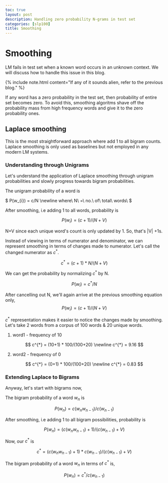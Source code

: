 ```yaml
---
toc: true
layout: post
description: Handling zero probability N-grams in test set
categories: [slp100]
title: Smoothing
---
```


# Smoothing

LM fails in test set when a known word occurs in an unknown context. We will discuss how to handle this issue in this blog.

{% include note.html content="If any of it sounds alien, refer to the previous blog." %}

If any word has a zero probability in the test set, then probability of entire set becomes zero. To avoid this, smoothing algoritms shave off the probability mass from high frequency words and give it to the zero probability ones.

## Laplace smoothing

This is the most straightforward approach where add 1 to all bigram counts. Laplace smoothing is only used as baselines but not employed in any modern LM systems.

### Understanding through Unigrams

Let's understand the application of Laplace smoothing through unigram probabilities and slowly progress towards bigram probabilities.

The unigram probability of a word is 

$ P(w_{i}) = c/N \newline where\ N\ =\ no.\ of\ total\ words\ $

After smoothing, i.e adding 1 to all words, probability is

$$ P(w_{i}) = (c+1)/(N+V) $$

N+V since each unique word's count is only updated by 1. So, that's \|V\| +1s.

Instead of viewing in terms of numerator and denominator, we can represent smoothing in terms of changes made to numerator. Let's call the changed numerator as $c^{*}$.

$$ c^{*} = (c+1) * N/(N+V) $$

We can get the probability by normalizing $c^{*}$ by N.

$$ P(w_{i}) = c^{*}/N $$

After cancelling out N, we'll again arrive at the previous smoothing equation only,
$$ P(w_{i}) = (c+1)/(N+V) $$

$c^{*}$ representation makes it easier to notice the changes made by smoothing. Let's take 2 words from a corpus of 100 words & 20 unique words.

1. word1 - frequency of 10

$$ c^{*} = (10+1) * 100/(100+20) \newline c^{*} = 9.16 $$

2. word2 - frequency of 0 

$$ c^{*} = (0+1) * 100/(100+20) \newline c^{*} = 0.83 $$

### Extending Laplace to Bigrams

Anyway, let's start with bigrams now,

The bigram probability of a word $w_{n}$ is 

$$ P(w_{n}) = c(w_{n} w_{n-1})/c(w_{n-1}) $$

After smoothing, i.e adding 1 to all bigram possibilities, probability is

$$ P(w_{n}) = (c(w_{n} w_{n-1})+1)/(c(w_{n-1}) + V) $$

Now, our $c^{*}$ is

$$ c^{*} = (c(w_{n} w_{n-1})+1) * c(w_{n-1})/(c(w_{n-1}) + V) $$

The bigram probability of a word $w_{n}$ in terms of $c^{*}$ is,

$$ P(w_{n}) = c^{*}/c(w_{n-1}) $$
